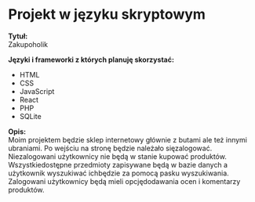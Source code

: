 # Projekt w języku skryptowym

**Tytuł:**  
 Zakupoholik

**Języki i frameworki z których planuję skorzystać:**
- HTML
- CSS
- JavaScript
- React
- PHP
- SQLite

**Opis:**  
Moim projektem będzie sklep internetowy głównie z butami ale też innymi ubraniami.
Po wejściu na stronę będzie należało sięzalogować. Niezalogowani użytkownicy
nie będą w stanie kupować produktów. Wszystkiedostępne przedmioty zapisywane będą
w bazie danych a użytkownik wyszukiwać ichbędzie za pomocą pasku wyszukiwania. 
Zalogowani użytkownicy będą mieli opcjędodawania ocen i komentarzy produktów.


